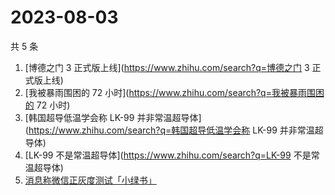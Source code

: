 # 2023-08-03

共 5 条

<!-- BEGIN -->
<!-- 最后更新时间 Thu Aug 03 2023 19:07:08 GMT+0800 (China Standard Time) -->

1. [博德之门 3 正式版上线](https://www.zhihu.com/search?q=博德之门 3 正式版上线)
1. [我被暴雨围困的 72 小时](https://www.zhihu.com/search?q=我被暴雨围困的 72
   小时)
1. [韩国超导低温学会称 LK-99
   并非常温超导体](https://www.zhihu.com/search?q=韩国超导低温学会称 LK-99
   并非常温超导体)
1. [LK-99 不是常温超导体](https://www.zhihu.com/search?q=LK-99 不是常温超导体)
1. [消息称微信正灰度测试「小绿书」](https://www.zhihu.com/search?q=消息称微信正灰度测试「小绿书」)

<!-- END -->
